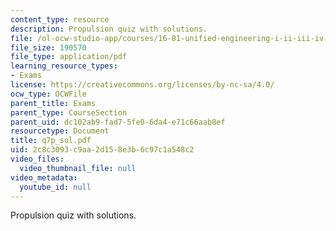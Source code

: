 ```yaml
---
content_type: resource
description: Propulsion quiz with solutions.
file: /ol-ocw-studio-app/courses/16-01-unified-engineering-i-ii-iii-iv-fall-2005-spring-2006/2c8c3093c9aa2d158e3b6c97c1a548c2_q7p_sol.pdf
file_size: 190570
file_type: application/pdf
learning_resource_types:
- Exams
license: https://creativecommons.org/licenses/by-nc-sa/4.0/
ocw_type: OCWFile
parent_title: Exams
parent_type: CourseSection
parent_uid: dc102ab9-fad7-5fe0-6da4-e71c66aab8ef
resourcetype: Document
title: q7p_sol.pdf
uid: 2c8c3093-c9aa-2d15-8e3b-6c97c1a548c2
video_files:
  video_thumbnail_file: null
video_metadata:
  youtube_id: null
---
```

Propulsion quiz with solutions.